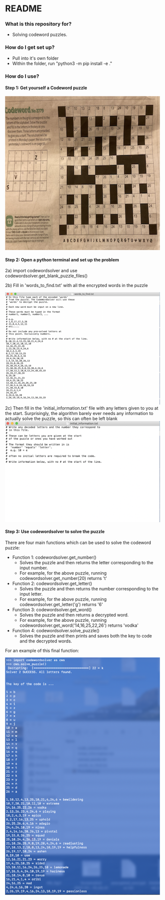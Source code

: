 # README #


### What is this repository for? ###

* Solving codeword puzzles.  

### How do I get set up? ###

* Pull into it's own folder
* Within the folder, run "python3 -m pip install -e ."

### How do I use? ###

#### Step 1: Get yourself a Codeword puzzle
<img src="https://github.com/andrewmummery/CodeWordSolver/blob/main/tst/trial9/Puzzle9.png" width="850" height="500">

#### Step 2: Open a python terminal and set up the problem
2a) import codewordsolver and use codewordsolver.get_blank_puzzle_files()

2b) Fill in 'words_to_find.txt' with all the encrypted words in the puzzle

![](https://github.com/andrewmummery/CodeWordSolver/blob/main/example_words_to_find.png)
2c) Then fill in the 'initial_information.txt' file with any letters given to you at the start.
Surprisingly, the algorithm barely ever needs any information to actually solve the puzzle, so this can often be left blank
![](https://github.com/andrewmummery/CodeWordSolver/blob/main/example_initial_information.png)

#### Step 3: Use codewordsolver to solve the puzzle 
There are four main functions which can be used to solve the codeword puzzle:
* Function 1: codewordsolver.get_number()
  *  Solves the puzzle and then returns the letter corresponding to the input number.
  *  For example, for the above puzzle, running codewordsolver.get_number(20) returns 't'
* Function 2: codewordsolver.get_letter()
  *  Solves the puzzle and then returns the number corresponding to the input letter.
  *  For example, for the above puzzle, running codewordsolver.get_letter('g') returns '6'
* Function 3: codewordsolver.get_word()
  * Solves the puzzle and then returns a decrypted word.
  * For example, for the above puzzle, running codewordsolver.get_word('14,16,25,22,26') returns 'vodka'
* Function 4: codewordsolver.solve_puzzle()
  * Solves the puzzle and then prints and saves both the key to code and the decrypted words.


For an example of this final function:

<img src="https://github.com/andrewmummery/CodeWordSolver/blob/main/example_output.png">
